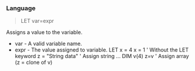 ### Language

> LET var=expr

Assigns a value to the variable.


* var - A valid variable name.
* expr - The value assigned to variable.
LET x = 4
x = 1               ' Without the LET keyword
z = "String data"   ' Assign string
...
DIM v(4)
z=v                 ' Assign array (z = clone of v)

